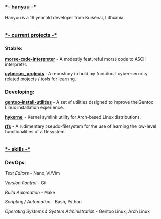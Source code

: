 ### <ins>\*- hanyuu -*

Hanyuu is a 19 year old developer from Kuršėnai, Lithuania.

#

### <ins>\*- current projects -*

### Stable:

[**morse-code-interpreter**](https://github.com/0xhanyuu/morse-code-interpreter/) - A modestly featureful morse code to ASCII interpreter.

[**cybersec_projects**](https://github.com/0xhanyuu/cybersec_projects) - A repository to hold my functional cyber-security related projects / tools for learning.

### Developing:

[**gentoo-install-utilities**](https://github.com/0xhanyuu/gentoo-install-utilities) - A set of utilities designed to improve the Gentoo Linux installation experience.

[**hykernel**](https://github.com/0xhanyuu/hykernel) - Kernel symlink utility for Arch-based Linux distributions.

[**rfs**](https://github.com/0xhanyuu/basic_filesystem) - A rudimentary pseudo-filesystem for the use of learning the low-level functionalities of a filesystem.

#

### <ins>\*- skills -*

### DevOps:

*Text Editors* - Nano, Vi/Vim

*Version Control* - Git

*Build Automation* - Make

*Scripting / Automation* - Bash, Python

*Operating Systems & System Administration* - Gentoo Linux, Arch Linux
